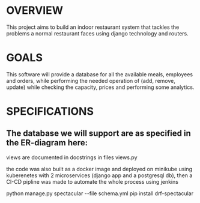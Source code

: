 # OVERVIEW
This project aims to build an indoor restaurant system that tackles the problems a normal restaurant faces using django technology and routers.

# GOALS
This software will provide a database for all the available meals, employees and orders, while performing the needed operation of (add, remove, update) while checking the capacity, prices and performing some analytics.

# SPECIFICATIONS
The database we will support are as specified in the ER-diagram here:
---
views are documented in docstrings in files views.py

the code was also built as a docker image and deployed on minikube using kuberenetes with 2 microservices (django app and a postgresql db), then a CI-CD pipline was made to automate the whole process using jenkins


python manage.py spectacular --file schema.yml
pip install drf-spectacular        
